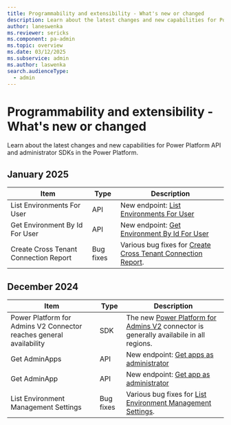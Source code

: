 ```yaml
---
title: Programmability and extensibility - What's new or changed 
description: Learn about the latest changes and new capabilities for Power Platform API and admin SDKs in the Power Platform.
author: laneswenka
ms.reviewer: sericks
ms.component: pa-admin
ms.topic: overview
ms.date: 03/12/2025
ms.subservice: admin
ms.author: laswenka
search.audienceType: 
  - admin
---
```


# Programmability and extensibility - What's new or changed 

Learn about the latest changes and new capabilities for Power Platform API and administrator SDKs in the Power Platform.

## January 2025

| Item | Type | Description |
|------|------|-------------|
| List Environments For User | API | New endpoint: [List Environments For User](/rest/api/power-platform/environmentmanagement/environments/list-environments-for-user) |
| Get Environment By Id For User | API | New endpoint: [Get Environment By Id For User](/rest/api/power-platform/environmentmanagement/environments/get-environment-by-id-for-user) |
| Create Cross Tenant Connection Report | Bug fixes | Various bug fixes for [Create Cross Tenant Connection Report](/rest/api/power-platform/governance/cross-tenant-connection-reports/create-cross-tenant-connection-report). |

## December 2024

| Item | Type | Description |
|------|------|-------------|
| Power Platform for Admins V2 Connector reaches general availability | SDK | The new [Power Platform for Admins V2](/connectors/powerplatformadminv2/) connector is generally availabile in all regions. |
| Get AdminApps | API | New endpoint: [Get apps as administrator](/rest/api/power-platform/powerapps/apps/get-admin-apps) |
| Get AdminApp | API | New endpoint: [Get app as administrator](/rest/api/power-platform/powerapps/apps/get-admin-app) |
| List Environment Management Settings | Bug fixes | Various bug fixes for [List Environment Management Settings](/rest/api/power-platform/environmentmanagement/environment-management-settings/list-environment-management-settings). |
